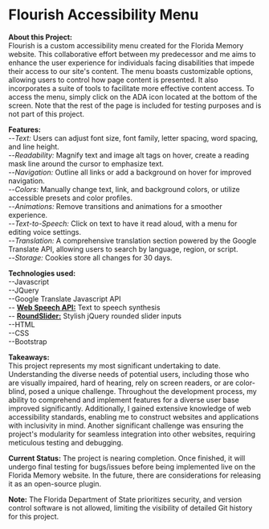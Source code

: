 # Flourish Accessibility Menu
<b>About this Project:</b><br/>
Flourish is a custom accessibility menu created for the Florida Memory website. This collaborative effort between my predecessor and me aims to enhance the user experience for individuals facing disabilities that impede their access to our site's content. The menu boasts customizable options, allowing users to control how page content is presented. It also incorporates a suite of tools to facilitate more effective content access. To access the menu, simply click on the ADA icon located at the bottom of the screen. Note that the rest of the page is included for testing purposes and is not part of this project.

<b>Features:</b><br/>
--<i>Text:</i> Users can adjust font size, font family, letter spacing, word spacing, and line height.<br/>
--<i>Readability:</i> Magnify text and image alt tags on hover, create a reading mask line around the cursor to emphasize text.<br/>
--<i>Navigation:</i> Outline all links or add a background on hover for improved navigation.<br/>
--<i>Colors:</i> Manually change text, link, and background colors, or utilize accessible presets and color profiles.<br/>
--<i>Animations:</i> Remove transitions and animations for a smoother experience.<br/>
--<i>Text-to-Speech:</i> Click on text to have it read aloud, with a menu for editing voice settings.<br/>
--<i>Translation:</i> A comprehensive translation section powered by the Google Translate API, allowing users to search by language, region, or script.<br/>
--<i>Storage:</i> Cookies store all changes for 30 days.<br/>

<b>Technologies used:</b><br/> 
--Javascript<br/>
--JQuery<br/>
--Google Translate Javascript API<br/>
-- <b><a href="https://developer.mozilla.org/en-US/docs/Web/API/Web_Speech_API">Web Speech API:</a></b> Text to speech synthesis<br/>
-- <b><a href="https://github.com/soundar24/roundSlider">RoundSlider:</a></b> Stylish jQuery rounded slider inputs<br/>
--HTML<br/>
--CSS<br/>
--Bootstrap<br/>

<b>Takeaways:</b><br/>
This project represents my most significant undertaking to date. Understanding the diverse needs of potential users, including those who are visually impaired, hard of hearing, rely on screen readers, or are color-blind, posed a unique challenge. Throughout the development process, my ability to comprehend and implement features for a diverse user base improved significantly. Additionally, I gained extensive knowledge of web accessibility standards, enabling me to construct websites and applications with inclusivity in mind. Another significant challenge was ensuring the project's modularity for seamless integration into other websites, requiring meticulous testing and debugging.

<b>Current Status:</b>
The project is nearing completion. Once finished, it will undergo final testing for bugs/issues before being implemented live on the Florida Memory website. In the future, there are considerations for releasing it as an open-source plugin.

<b>Note:</b>
The Florida Department of State prioritizes security, and version control software is not allowed, limiting the visibility of detailed Git history for this project.
